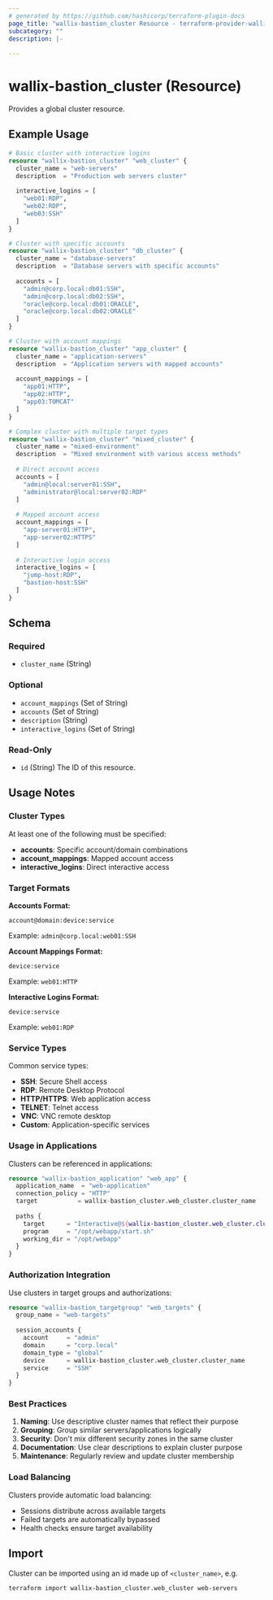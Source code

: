 ```yaml
---
# generated by https://github.com/hashicorp/terraform-plugin-docs
page_title: "wallix-bastion_cluster Resource - terraform-provider-wallix-bastion"
subcategory: ""
description: |-
    
---
```


# wallix-bastion_cluster (Resource)

Provides a global cluster resource.

## Example Usage

```terraform
# Basic cluster with interactive logins
resource "wallix-bastion_cluster" "web_cluster" {
  cluster_name = "web-servers"
  description  = "Production web servers cluster"
  
  interactive_logins = [
    "web01:RDP",
    "web02:RDP",
    "web03:SSH"
  ]
}

# Cluster with specific accounts
resource "wallix-bastion_cluster" "db_cluster" {
  cluster_name = "database-servers"
  description  = "Database servers with specific accounts"
  
  accounts = [
    "admin@corp.local:db01:SSH",
    "admin@corp.local:db02:SSH",
    "oracle@corp.local:db01:ORACLE",
    "oracle@corp.local:db02:ORACLE"
  ]
}

# Cluster with account mappings
resource "wallix-bastion_cluster" "app_cluster" {
  cluster_name = "application-servers"
  description  = "Application servers with mapped accounts"
  
  account_mappings = [
    "app01:HTTP",
    "app02:HTTP",
    "app03:TOMCAT"
  ]
}

# Complex cluster with multiple target types
resource "wallix-bastion_cluster" "mixed_cluster" {
  cluster_name = "mixed-environment"
  description  = "Mixed environment with various access methods"
  
  # Direct account access
  accounts = [
    "admin@local:server01:SSH",
    "administrator@local:server02:RDP"
  ]
  
  # Mapped account access
  account_mappings = [
    "app-server01:HTTP",
    "app-server02:HTTPS"
  ]
  
  # Interactive login access
  interactive_logins = [
    "jump-host:RDP",
    "bastion-host:SSH"
  ]
}
```

<!-- schema generated by tfplugindocs -->
## Schema

### Required

- `cluster_name` (String)

### Optional

- `account_mappings` (Set of String)
- `accounts` (Set of String)
- `description` (String)
- `interactive_logins` (Set of String)

### Read-Only

- `id` (String) The ID of this resource.

## Usage Notes

### Cluster Types

At least one of the following must be specified:

- **accounts**: Specific account/domain combinations
- **account_mappings**: Mapped account access
- **interactive_logins**: Direct interactive access

### Target Formats

**Accounts Format:**

```
account@domain:device:service
```

Example: `admin@corp.local:web01:SSH`

**Account Mappings Format:**

```
device:service
```

Example: `web01:HTTP`

**Interactive Logins Format:**

```
device:service
```

Example: `web01:RDP`

### Service Types

Common service types:

- **SSH**: Secure Shell access
- **RDP**: Remote Desktop Protocol
- **HTTP/HTTPS**: Web application access
- **TELNET**: Telnet access
- **VNC**: VNC remote desktop
- **Custom**: Application-specific services

### Usage in Applications

Clusters can be referenced in applications:

```terraform
resource "wallix-bastion_application" "web_app" {
  application_name  = "web-application"
  connection_policy = "HTTP"
  target           = wallix-bastion_cluster.web_cluster.cluster_name
  
  paths {
    target      = "Interactive@${wallix-bastion_cluster.web_cluster.cluster_name}:HTTP"
    program     = "/opt/webapp/start.sh"
    working_dir = "/opt/webapp"
  }
}
```

### Authorization Integration

Use clusters in target groups and authorizations:

```terraform
resource "wallix-bastion_targetgroup" "web_targets" {
  group_name = "web-targets"
  
  session_accounts {
    account     = "admin"
    domain      = "corp.local"
    domain_type = "global"
    device      = wallix-bastion_cluster.web_cluster.cluster_name
    service     = "SSH"
  }
}
```

### Best Practices

1. **Naming**: Use descriptive cluster names that reflect their purpose
2. **Grouping**: Group similar servers/applications logically
3. **Security**: Don't mix different security zones in the same cluster
4. **Documentation**: Use clear descriptions to explain cluster purpose
5. **Maintenance**: Regularly review and update cluster membership

### Load Balancing

Clusters provide automatic load balancing:

- Sessions distribute across available targets
- Failed targets are automatically bypassed
- Health checks ensure target availability

## Import

Cluster can be imported using an id made up of `<cluster_name>`, e.g.

```shell
terraform import wallix-bastion_cluster.web_cluster web-servers
```
